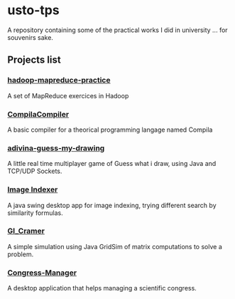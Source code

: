 # usto-tps

A repository containing some of the practical works I did in university ... for souvenirs sake.

## Projects list

### [hadoop-mapreduce-practice](https://github.com/Sakasaky/usto-tps/tree/master/hadoop_mapreduce_practice)

A set of MapReduce exercices in Hadoop

### [CompilaCompiler](https://github.com/Sakasaky/usto-tps/tree/master/compila_compiler)

A basic compiler for a theorical programming langage named Compila

### [adivina-guess-my-drawing](https://github.com/Sakasaky/usto-tps/tree/master/adivina_guess_my_drawing)

A little real time multiplayer game of Guess what i draw, using Java and TCP/UDP Sockets.

### [Image Indexer ](https://github.com/Sakasaky/usto-tps/tree/master/irdm_image_indexer)

A java swing desktop app for image indexing, trying different search by similarity formulas.

### [GI_Cramer](https://github.com/Sakasaky/usto-tps/tree/master/GI_cramer)

A simple simulation using Java GridSim of matrix computations to solve a problem.

### [Congress-Manager](https://github.com/Sakasaky/usto-tps/tree/master/ihm_congress_manager)

A desktop application that helps managing a scientific congress.
